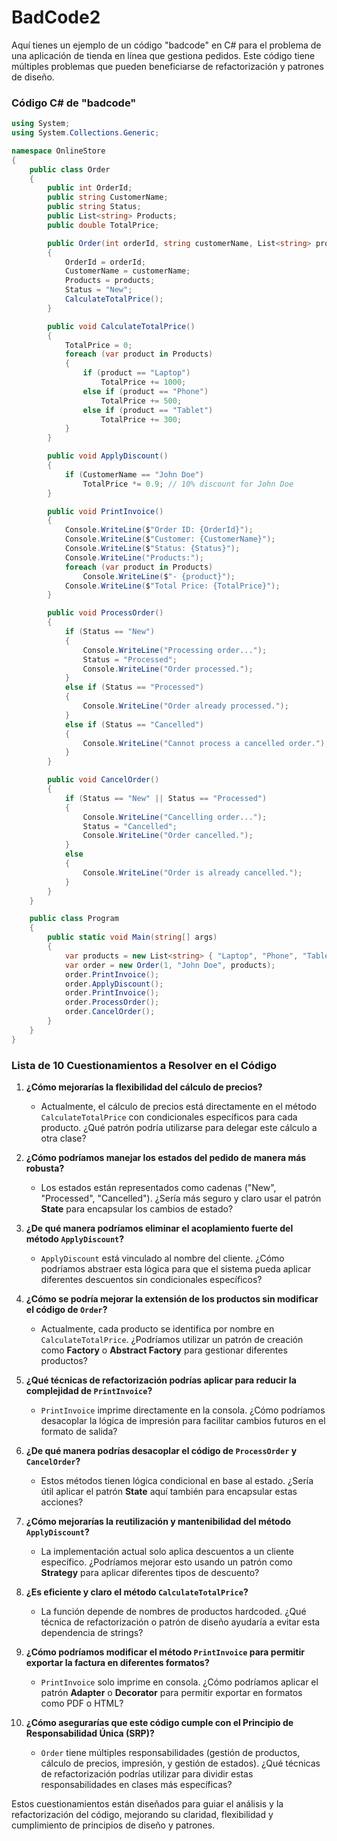 # BadCode2
Aquí tienes un ejemplo de un código "badcode" en C# para el problema de una aplicación de tienda en línea que gestiona pedidos. Este código tiene múltiples problemas que pueden beneficiarse de refactorización y patrones de diseño.

### Código C# de "badcode"

```csharp
using System;
using System.Collections.Generic;

namespace OnlineStore
{
    public class Order
    {
        public int OrderId;
        public string CustomerName;
        public string Status;
        public List<string> Products;
        public double TotalPrice;

        public Order(int orderId, string customerName, List<string> products)
        {
            OrderId = orderId;
            CustomerName = customerName;
            Products = products;
            Status = "New";
            CalculateTotalPrice();
        }

        public void CalculateTotalPrice()
        {
            TotalPrice = 0;
            foreach (var product in Products)
            {
                if (product == "Laptop")
                    TotalPrice += 1000;
                else if (product == "Phone")
                    TotalPrice += 500;
                else if (product == "Tablet")
                    TotalPrice += 300;
            }
        }

        public void ApplyDiscount()
        {
            if (CustomerName == "John Doe")
                TotalPrice *= 0.9; // 10% discount for John Doe
        }

        public void PrintInvoice()
        {
            Console.WriteLine($"Order ID: {OrderId}");
            Console.WriteLine($"Customer: {CustomerName}");
            Console.WriteLine($"Status: {Status}");
            Console.WriteLine("Products:");
            foreach (var product in Products)
                Console.WriteLine($"- {product}");
            Console.WriteLine($"Total Price: {TotalPrice}");
        }

        public void ProcessOrder()
        {
            if (Status == "New")
            {
                Console.WriteLine("Processing order...");
                Status = "Processed";
                Console.WriteLine("Order processed.");
            }
            else if (Status == "Processed")
            {
                Console.WriteLine("Order already processed.");
            }
            else if (Status == "Cancelled")
            {
                Console.WriteLine("Cannot process a cancelled order.");
            }
        }

        public void CancelOrder()
        {
            if (Status == "New" || Status == "Processed")
            {
                Console.WriteLine("Cancelling order...");
                Status = "Cancelled";
                Console.WriteLine("Order cancelled.");
            }
            else
            {
                Console.WriteLine("Order is already cancelled.");
            }
        }
    }

    public class Program
    {
        public static void Main(string[] args)
        {
            var products = new List<string> { "Laptop", "Phone", "Tablet" };
            var order = new Order(1, "John Doe", products);
            order.PrintInvoice();
            order.ApplyDiscount();
            order.PrintInvoice();
            order.ProcessOrder();
            order.CancelOrder();
        }
    }
}
```

### Lista de 10 Cuestionamientos a Resolver en el Código

1. **¿Cómo mejorarías la flexibilidad del cálculo de precios?**
   - Actualmente, el cálculo de precios está directamente en el método `CalculateTotalPrice` con condicionales específicos para cada producto. ¿Qué patrón podría utilizarse para delegar este cálculo a otra clase?

2. **¿Cómo podríamos manejar los estados del pedido de manera más robusta?**
   - Los estados están representados como cadenas ("New", "Processed", "Cancelled"). ¿Sería más seguro y claro usar el patrón **State** para encapsular los cambios de estado?

3. **¿De qué manera podríamos eliminar el acoplamiento fuerte del método `ApplyDiscount`?**
   - `ApplyDiscount` está vinculado al nombre del cliente. ¿Cómo podríamos abstraer esta lógica para que el sistema pueda aplicar diferentes descuentos sin condicionales específicos?

4. **¿Cómo se podría mejorar la extensión de los productos sin modificar el código de `Order`?**
   - Actualmente, cada producto se identifica por nombre en `CalculateTotalPrice`. ¿Podríamos utilizar un patrón de creación como **Factory** o **Abstract Factory** para gestionar diferentes productos?

5. **¿Qué técnicas de refactorización podrías aplicar para reducir la complejidad de `PrintInvoice`?**
   - `PrintInvoice` imprime directamente en la consola. ¿Cómo podríamos desacoplar la lógica de impresión para facilitar cambios futuros en el formato de salida?

6. **¿De qué manera podrías desacoplar el código de `ProcessOrder` y `CancelOrder`?**
   - Estos métodos tienen lógica condicional en base al estado. ¿Sería útil aplicar el patrón **State** aquí también para encapsular estas acciones?

7. **¿Cómo mejorarías la reutilización y mantenibilidad del método `ApplyDiscount`?**
   - La implementación actual solo aplica descuentos a un cliente específico. ¿Podríamos mejorar esto usando un patrón como **Strategy** para aplicar diferentes tipos de descuento?

8. **¿Es eficiente y claro el método `CalculateTotalPrice`?**
   - La función depende de nombres de productos hardcoded. ¿Qué técnica de refactorización o patrón de diseño ayudaría a evitar esta dependencia de strings?

9. **¿Cómo podríamos modificar el método `PrintInvoice` para permitir exportar la factura en diferentes formatos?**
   - `PrintInvoice` solo imprime en consola. ¿Cómo podríamos aplicar el patrón **Adapter** o **Decorator** para permitir exportar en formatos como PDF o HTML?

10. **¿Cómo asegurarías que este código cumple con el Principio de Responsabilidad Única (SRP)?**
    - `Order` tiene múltiples responsabilidades (gestión de productos, cálculo de precios, impresión, y gestión de estados). ¿Qué técnicas de refactorización podrías utilizar para dividir estas responsabilidades en clases más específicas?

Estos cuestionamientos están diseñados para guiar el análisis y la refactorización del código, mejorando su claridad, flexibilidad y cumplimiento de principios de diseño y patrones.
